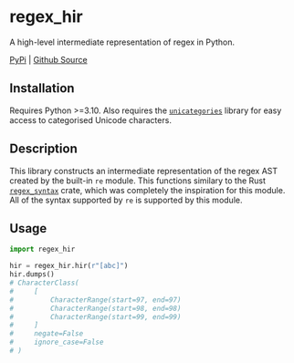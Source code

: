 # regex_hir
A high-level intermediate representation of regex in Python.

[PyPi]() | [Github Source](https://github.com/DexterHill0/regex_hir)

## Installation
Requires Python >=3.10. Also requires the [`unicategories`](https://gitlab.com/ergoithz/unicategories) library for easy access to categorised Unicode characters.

## Description
This library constructs an intermediate representation of the regex AST created by the built-in `re` module. This functions similary to the Rust [`regex_syntax`](https://docs.rs/regex-syntax/latest/regex_syntax/index.html) crate, which was completely the inspiration for this module.  
All of the syntax supported by `re` is supported by this module.

## Usage
```py
import regex_hir

hir = regex_hir.hir(r"[abc]")
hir.dumps()
# CharacterClass(
#     [
#         CharacterRange(start=97, end=97)
#         CharacterRange(start=98, end=98)
#         CharacterRange(start=99, end=99)
#     ]
#     negate=False
#     ignore_case=False
# )
```